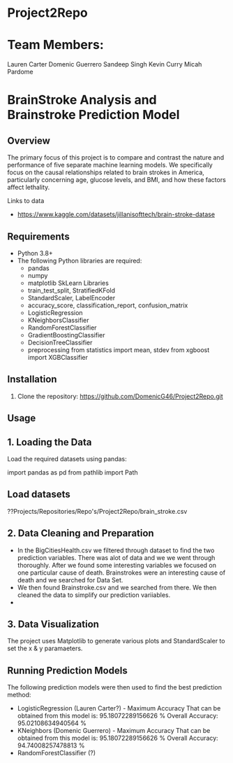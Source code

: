 # Project2Repo

# Team Members:
 Lauren Carter
 Domenic Guerrero
 Sandeep Singh
 Kevin Curry
 Micah Pardome

# BrainStroke Analysis and Brainstroke Prediction Model

## Overview
The primary focus of this project is to compare and contrast the nature and performance of five separate machine learning models. We specifically focus on the causal relationships related to brain strokes in America, particularly concerning age, glucose levels, and BMI, and how these factors affect lethality. 

Links to data
- https://www.kaggle.com/datasets/jillanisofttech/brain-stroke-datase

## Requirements

- Python 3.8+
- The following Python libraries are required:
  - pandas
  - numpy
  - matplotlib
  SkLearn Libraries
  - train_test_split, StratifiedKFold
  - StandardScaler, LabelEncoder
  - accuracy_score, classification_report, confusion_matrix
  - LogisticRegression
  - KNeighborsClassifier
  - RandomForestClassifier
  - GradientBoostingClassifier
  - DecisionTreeClassifier
  - preprocessing
  from statistics import mean, stdev
  from xgboost import XGBClassifier
    
## Installation

1. Clone the repository:
   https://github.com/DomenicG46/Project2Repo.git
   
## Usage
## 1. Loading the Data
Load the required datasets using pandas:

import pandas as pd
from pathlib import Path

## Load datasets
   ??Projects/Repositories/Repo's/Project2Repo/brain_stroke.csv

## 2. Data Cleaning and Preparation
-   In the BigCitiesHealth.csv we filtered through dataset to find the two prediction variables. There was alot
  of data and we we went through thoroughly. After we found some interesting variables we focused on one particular cause of death.
  Brainstrokes were an interesting cause of death and we searched for Data Set.
- We then found Brainstroke.csv and we searched from there. We then cleaned the data to simplify our prediction variiables.
- 
## 3. Data Visualization
The project uses Matplotlib to generate various plots and StandardScaler to set the x & y paramaeters.

## Running Prediction Models
The following prediction models were then used to find the best prediction method:
- LogisticRegression (Lauren Carter?) - Maximum Accuracy That can be obtained from this model is: 95.18072289156626 %
                                       Overall Accuracy: 95.02108634940564 %
- KNeighbors (Domenic Guerrero) - Maximum Accuracy That can be obtained from this model is: 95.18072289156626 %
                                  Overall Accuracy: 94.74008257478813 %
- RandomForestClassifier (?)
